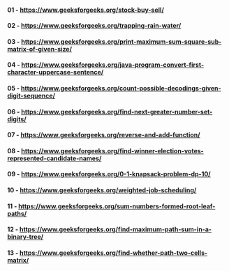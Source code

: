 #### 01 - https://www.geeksforgeeks.org/stock-buy-sell/

#### 02 - https://www.geeksforgeeks.org/trapping-rain-water/

#### 03 - https://www.geeksforgeeks.org/print-maximum-sum-square-sub-matrix-of-given-size/

#### 04 - https://www.geeksforgeeks.org/java-program-convert-first-character-uppercase-sentence/

#### 05 - https://www.geeksforgeeks.org/count-possible-decodings-given-digit-sequence/

#### 06 - https://www.geeksforgeeks.org/find-next-greater-number-set-digits/

#### 07 - https://www.geeksforgeeks.org/reverse-and-add-function/

#### 08 - https://www.geeksforgeeks.org/find-winner-election-votes-represented-candidate-names/

#### 09 - https://www.geeksforgeeks.org/0-1-knapsack-problem-dp-10/

#### 10 - https://www.geeksforgeeks.org/weighted-job-scheduling/

#### 11 - https://www.geeksforgeeks.org/sum-numbers-formed-root-leaf-paths/

#### 12 - https://www.geeksforgeeks.org/find-maximum-path-sum-in-a-binary-tree/

#### 13 - https://www.geeksforgeeks.org/find-whether-path-two-cells-matrix/

